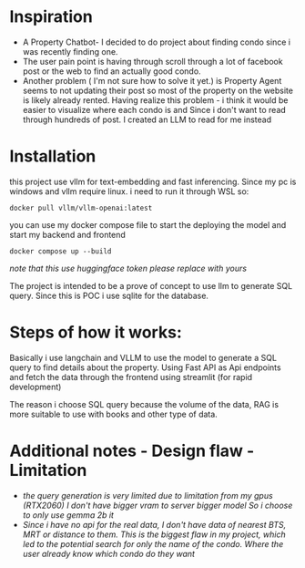 # Inspiration
- A Property Chatbot- I decided to do project about finding condo since i was recently finding one.
- The user pain point is having through scroll through a lot of facebook post or the web to find an actually good condo.
- Another problem ( I'm not sure how  to solve it yet.) is Property Agent seems to not updating their post so most of the property on the website is likely already rented. Having realize this problem - i think it would be easier to visualize where each condo is and Since i don't want to read through hundreds of post. I created an LLM to read for me instead

# Installation
this project use vllm for text-embedding and fast inferencing.
Since my pc is windows and vllm require linux. i need to run it through WSL so:
```
docker pull vllm/vllm-openai:latest
```
you can use my docker compose file to start the deploying the model and start my backend and frontend
```
docker compose up --build
```
*note that this use huggingface token please replace with yours*

The project is intended to be a prove of concept to use llm to generate SQL query.
Since this is POC i use sqlite for the database. 

# Steps of how it works:
Basically i use langchain and VLLM to use the model to generate a SQL query to find details about the property. Using Fast API as Api endpoints and fetch the data through the frontend using streamlit (for rapid development) 

The reason i choose SQL query because the volume of the data, RAG is more suitable to use with books and other type of data.

# Additional notes - Design flaw -Limitation
- *the query generation is very limited due to limitation from my gpus (RTX2060) I don't have bigger vram to server bigger model So i choose to only use gemma 2b it*
- *Since i have no api for the real data, I don't have data of nearest BTS, MRT or distance to them. This is the biggest flaw in my project, which led to the potential search for only the name of the condo. Where the user already know which condo do they want*
